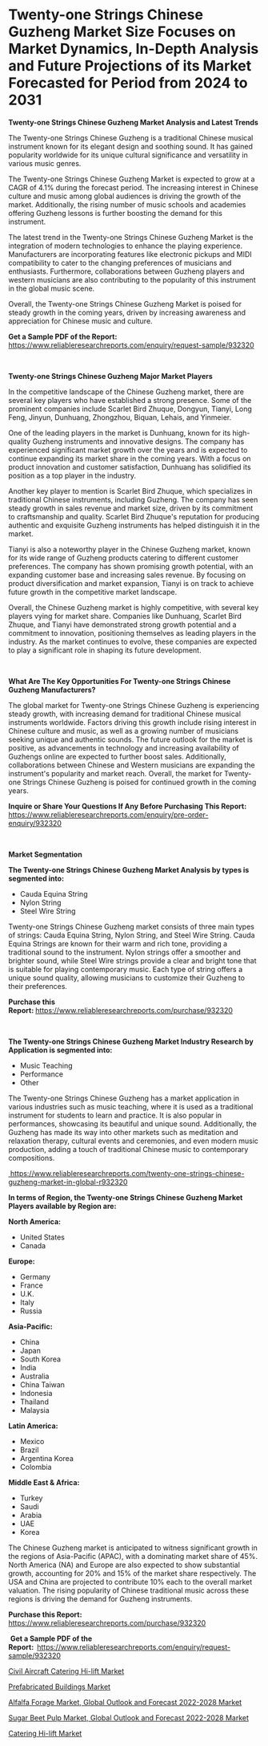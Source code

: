<p><h1>Twenty-one Strings Chinese Guzheng Market Size Focuses on Market Dynamics, In-Depth Analysis and Future Projections of its Market Forecasted for Period from 2024 to 2031</h1></p><p><strong>Twenty-one Strings Chinese Guzheng Market Analysis and Latest Trends</strong></p>
<p><p>The Twenty-one Strings Chinese Guzheng is a traditional Chinese musical instrument known for its elegant design and soothing sound. It has gained popularity worldwide for its unique cultural significance and versatility in various music genres.</p><p>The Twenty-one Strings Chinese Guzheng Market is expected to grow at a CAGR of 4.1% during the forecast period. The increasing interest in Chinese culture and music among global audiences is driving the growth of the market. Additionally, the rising number of music schools and academies offering Guzheng lessons is further boosting the demand for this instrument.</p><p>The latest trend in the Twenty-one Strings Chinese Guzheng Market is the integration of modern technologies to enhance the playing experience. Manufacturers are incorporating features like electronic pickups and MIDI compatibility to cater to the changing preferences of musicians and enthusiasts. Furthermore, collaborations between Guzheng players and western musicians are also contributing to the popularity of this instrument in the global music scene.</p><p>Overall, the Twenty-one Strings Chinese Guzheng Market is poised for steady growth in the coming years, driven by increasing awareness and appreciation for Chinese music and culture.</p></p>
<p><strong>Get a Sample PDF of the Report:&nbsp;</strong> <a href="https://www.reliableresearchreports.com/enquiry/request-sample/932320">https://www.reliableresearchreports.com/enquiry/request-sample/932320</a></p>
<p>&nbsp;</p>
<p><strong>Twenty-one Strings Chinese Guzheng Major Market Players</strong></p>
<p><p>In the competitive landscape of the Chinese Guzheng market, there are several key players who have established a strong presence. Some of the prominent companies include Scarlet Bird Zhuque, Dongyun, Tianyi, Long Feng, Jinyun, Dunhuang, Zhongzhou, Biquan, Lehais, and Yinmeier.</p><p>One of the leading players in the market is Dunhuang, known for its high-quality Guzheng instruments and innovative designs. The company has experienced significant market growth over the years and is expected to continue expanding its market share in the coming years. With a focus on product innovation and customer satisfaction, Dunhuang has solidified its position as a top player in the industry.</p><p>Another key player to mention is Scarlet Bird Zhuque, which specializes in traditional Chinese instruments, including Guzheng. The company has seen steady growth in sales revenue and market size, driven by its commitment to craftsmanship and quality. Scarlet Bird Zhuque's reputation for producing authentic and exquisite Guzheng instruments has helped distinguish it in the market.</p><p>Tianyi is also a noteworthy player in the Chinese Guzheng market, known for its wide range of Guzheng products catering to different customer preferences. The company has shown promising growth potential, with an expanding customer base and increasing sales revenue. By focusing on product diversification and market expansion, Tianyi is on track to achieve future growth in the competitive market landscape.</p><p>Overall, the Chinese Guzheng market is highly competitive, with several key players vying for market share. Companies like Dunhuang, Scarlet Bird Zhuque, and Tianyi have demonstrated strong growth potential and a commitment to innovation, positioning themselves as leading players in the industry. As the market continues to evolve, these companies are expected to play a significant role in shaping its future development.</p></p>
<p>&nbsp;</p>
<p><strong>What Are The Key Opportunities For Twenty-one Strings Chinese Guzheng Manufacturers?</strong></p>
<p><p>The global market for Twenty-one Strings Chinese Guzheng is experiencing steady growth, with increasing demand for traditional Chinese musical instruments worldwide. Factors driving this growth include rising interest in Chinese culture and music, as well as a growing number of musicians seeking unique and authentic sounds. The future outlook for the market is positive, as advancements in technology and increasing availability of Guzhengs online are expected to further boost sales. Additionally, collaborations between Chinese and Western musicians are expanding the instrument's popularity and market reach. Overall, the market for Twenty-one Strings Chinese Guzheng is poised for continued growth in the coming years.</p></p>
<p><strong>Inquire or Share Your Questions If Any Before Purchasing This Report:</strong> <a href="https://www.reliableresearchreports.com/enquiry/pre-order-enquiry/932320">https://www.reliableresearchreports.com/enquiry/pre-order-enquiry/932320</a></p>
<p>&nbsp;</p>
<p><strong>Market Segmentation</strong></p>
<p><strong>The Twenty-one Strings Chinese Guzheng Market Analysis by types is segmented into:</strong></p>
<p><ul><li>Cauda Equina String</li><li>Nylon String</li><li>Steel Wire String</li></ul></p>
<p><p>Twenty-one Strings Chinese Guzheng market consists of three main types of strings: Cauda Equina String, Nylon String, and Steel Wire String. Cauda Equina Strings are known for their warm and rich tone, providing a traditional sound to the instrument. Nylon strings offer a smoother and brighter sound, while Steel Wire strings provide a clear and bright tone that is suitable for playing contemporary music. Each type of string offers a unique sound quality, allowing musicians to customize their Guzheng to their preferences.</p></p>
<p><strong>Purchase this Report:&nbsp;</strong><a href="https://www.reliableresearchreports.com/purchase/932320">https://www.reliableresearchreports.com/purchase/932320</a></p>
<p>&nbsp;</p>
<p><strong>The Twenty-one Strings Chinese Guzheng Market Industry Research by Application is segmented into:</strong></p>
<p><ul><li>Music Teaching</li><li>Performance</li><li>Other</li></ul></p>
<p><p>The Twenty-one Strings Chinese Guzheng has a market application in various industries such as music teaching, where it is used as a traditional instrument for students to learn and practice. It is also popular in performances, showcasing its beautiful and unique sound. Additionally, the Guzheng has made its way into other markets such as meditation and relaxation therapy, cultural events and ceremonies, and even modern music production, adding a touch of traditional Chinese music to contemporary compositions.</p></p>
<p><a href="https://www.reliableresearchreports.com/twenty-one-strings-chinese-guzheng-market-in-global-r932320">&nbsp;https://www.reliableresearchreports.com/twenty-one-strings-chinese-guzheng-market-in-global-r932320</a></p>
<p><strong>In terms of Region, the Twenty-one Strings Chinese Guzheng Market Players available by Region are:</strong></p>
<p>
    <p> <strong> North America: </strong>
        <ul>
            <li>United States</li>
            <li>Canada</li>
        </ul>
        </p> 
    <p> <strong> Europe: </strong>
        <ul>
            <li>Germany</li>
            <li>France</li>
            <li>U.K.</li>
            <li>Italy</li>
            <li>Russia</li>
        </ul>
        </p> 
    <p> <strong> Asia-Pacific: </strong>
        <ul>
            <li>China</li>
            <li>Japan</li>
            <li>South Korea</li>
            <li>India</li>
            <li>Australia</li>
            <li>China Taiwan</li>
            <li>Indonesia</li>
            <li>Thailand</li>
            <li>Malaysia</li>
        </ul>
        </p> 
    <p> <strong> Latin America: </strong>
        <ul>
            <li>Mexico</li>
            <li>Brazil</li>
            <li>Argentina Korea</li>
            <li>Colombia</li>
        </ul>
        </p> 
    <p> <strong> Middle East & Africa: </strong>
        <ul>
            <li>Turkey</li>
            <li>Saudi</li>
            <li>Arabia</li>
            <li>UAE</li>
            <li>Korea</li>
        </ul>
    </p>
    </p>
<p><p>The Chinese Guzheng market is anticipated to witness significant growth in the regions of Asia-Pacific (APAC), with a dominating market share of 45%. North America (NA) and Europe are also expected to show substantial growth, accounting for 20% and 15% of the market share respectively. The USA and China are projected to contribute 10% each to the overall market valuation. The rising popularity of Chinese traditional music across these regions is driving the demand for Guzheng instruments.</p></p>
<p><strong>Purchase this Report: </strong><a href="https://www.reliableresearchreports.com/purchase/932320">https://www.reliableresearchreports.com/purchase/932320</a></p>
<p>&nbsp;<strong>Get a Sample PDF of the Report:&nbsp;&nbsp;</strong><a href="https://www.reliableresearchreports.com/enquiry/request-sample/932320">https://www.reliableresearchreports.com/enquiry/request-sample/932320</a></p>
<p><strong></strong></p>
<p><p><a href="https://github.com/kaiserrayhan25/Market-Research-Report-List-2/blob/main/civil-aircraft-catering-hi-lift-market.md">Civil Aircraft Catering Hi-lift Market</a></p><p><a href="https://medium.com/@calekuhlman/insights-into-prefabricated-buildings-market-share-and-competitive-landscape-for-period-from-2024-3b0b4434f7f0">Prefabricated Buildings Market</a></p><p><a href="https://issuu.com/reportprime-2/docs/alfalfa-forage-market-global-outloo_4e28d6919f3370">Alfalfa Forage Market, Global Outlook and Forecast 2022-2028 Market</a></p><p><a href="https://issuu.com/reportprime-2/docs/sugar-beet-pulp-market-global-outlo_0c3481f2d9373e">Sugar Beet Pulp Market, Global Outlook and Forecast 2022-2028 Market</a></p><p><a href="https://github.com/juniordelafrance/Market-Research-Report-List-4/blob/main/catering-hi-lift-market.md">Catering Hi-lift Market</a></p></p>